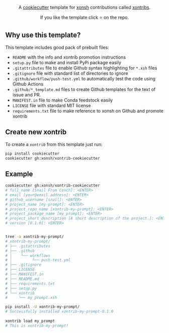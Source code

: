 <p align="center">
A <a href="https://github.com/audreyr/cookiecutter">cookiecutter</a> template for <a href="https://github.com/xonsh/xonsh">xonsh</a> contributions called <a href="https://xon.sh/xontribs.html">xontribs</a>.
</p>

<p align="center">  
If you like the template click ⭐ on the repo.
</p>

## Why use this template?

This template includes good pack of prebuilt files: 

* `README` with the info and xontrib promotion instructions
* `setup.py` file to make and install PyPi package easily 
* `.gitattributes` file to enable Github syntax highlighting for `*.xsh` files
* `.gitignore` file with standard list of directories to ignore
* `.github/workflow/push-test.yml` to automatically test the code using Github Actions
* `.github/*_template.md` files to create Github templates for the text of issue and PR.
* `MANIFEST.in` file to make Conda feedstock easily
* `LICENSE` file with standard MIT license
* `requirements.txt` file to make reference to xonsh on Github and promote xontrib

## Create new xontrib

To create a `xontrib` from this template just run:
```bash
pip install cookiecutter
cookiecutter gh:xonsh/xontrib-cookiecutter
```

## Example
```bash
cookiecutter gh:xonsh/xontrib-cookiecutter 
# full_name [Snail From Conch]: <ENTER>
# email [your@email.address]: <ENTER>
# github_username [snail]: <ENTER>
# project_name [my-prompt]: <ENTER>
# project_repo_name [xontrib-my-prompt]: <ENTER> 
# project_package_name [my_prompt]: <ENTER>
# project_short_description [A short description of the project.]: <ENTER> 
# version [0.1.0]: <ENTER>


tree -a xontrib-my-prompt/
# xontrib-my-prompt/
# ├── .gitattributes
# ├── .github
# │    └── workflows
# │         └── push-test.yml
# ├── .gitignore
# ├── LICENSE
# ├── MANIFEST.in
# ├── README.md
# ├── requirements.txt
# ├── setup.py
# └── xontrib
#     └── my_prompt.xsh

pip install -U xontrib-my-prompt/
# Successfully installed xontrib-my-prompt-0.1.0
  
xontrib load my_prompt
# This is xontrib-my-prompt!
```
